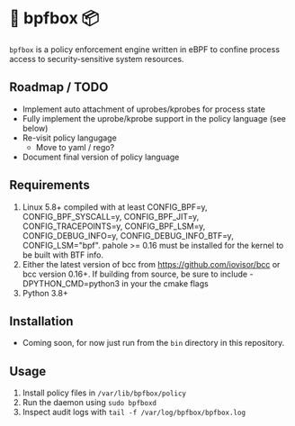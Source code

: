 # 🐝 bpfbox 📦

`bpfbox` is a policy enforcement engine written in eBPF to confine process access to security-sensitive system resources.

## Roadmap / TODO

- Implement auto attachment of uprobes/kprobes for process state
- Fully implement the uprobe/kprobe support in the policy language (see below)
- Re-visit policy langugage
    - Move to yaml / rego?
- Document final version of policy language

## Requirements

1. Linux 5.8+ compiled with at least CONFIG_BPF=y, CONFIG_BPF_SYSCALL=y, CONFIG_BPF_JIT=y, CONFIG_TRACEPOINTS=y, CONFIG_BPF_LSM=y, CONFIG_DEBUG_INFO=y, CONFIG_DEBUG_INFO_BTF=y, CONFIG_LSM="bpf". pahole >= 0.16 must be installed for the kernel to be built with BTF info.
1. Either the latest version of bcc from https://github.com/iovisor/bcc or bcc version 0.16+. If building from source, be sure to include -DPYTHON_CMD=python3 in your the cmake flags
1. Python 3.8+

## Installation

- Coming soon, for now just run from the `bin` directory in this repository.

## Usage

1. Install policy files in `/var/lib/bpfbox/policy`
1. Run the daemon using `sudo bpfboxd`
1. Inspect audit logs with `tail -f /var/log/bpfbox/bpfbox.log`
